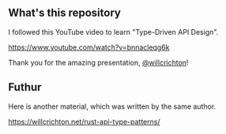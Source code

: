 ## What's this repository

I followed this YouTube video to learn "Type-Driven API Design".

https://www.youtube.com/watch?v=bnnacleqg6k

Thank you for the amazing presentation, [@willcrichton](https://github.com/willcrichton)!

## Futhur 

Here is another material, which was written by the same author.

https://willcrichton.net/rust-api-type-patterns/

